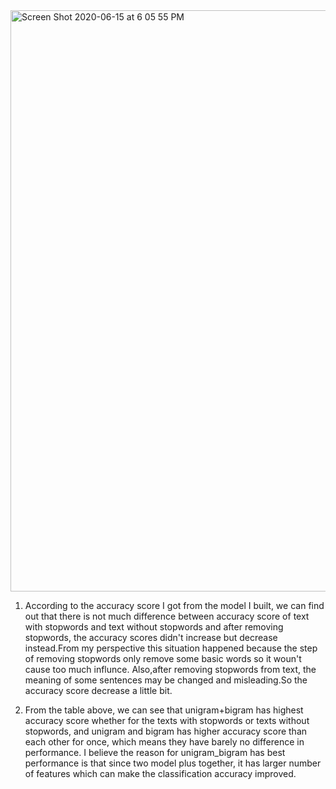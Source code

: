 <img width="930" alt="Screen Shot 2020-06-15 at 6 05 55 PM" src="https://user-images.githubusercontent.com/65793583/84711003-5ad01280-af33-11ea-982c-b8b76f4d8d20.png">

1. According to the accuracy score I got from the model I built, we can find out that there is not much difference between accuracy score of text with stopwords and text without stopwords and after removing stopwords, the accuracy scores didn't increase but decrease instead.From my perspective this situation happened because the step of removing stopwords only remove some basic words so it woun't cause too much influnce. Also,after removing stopwords from text, the meaning of some sentences may be changed and misleading.So the accuracy score decrease a little bit.


2. From the table above, we can see that unigram+bigram has highest accuracy score whether for the texts with stopwords or texts without stopwords, and unigram and bigram has higher accuracy score than each other for once, which means they have barely no difference in performance. I believe the reason for unigram_bigram has best performance is that since two model plus together, it has larger number of features which can make the classification accuracy improved.
